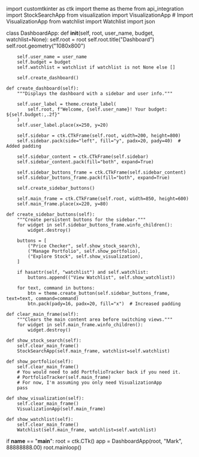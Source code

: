 import customtkinter as ctk
import theme as theme
from api_integration import StockSearchApp
from visualization import VisualizationApp  # Import VisualizationApp
from watchlist import Watchlist
import json


class DashboardApp:
    def __init__(self, root, user_name, budget, watchlist=None):
        self.root = root
        self.root.title("Dashboard")
        self.root.geometry("1080x800")

        self.user_name = user_name
        self.budget = budget
        self.watchlist = watchlist if watchlist is not None else []

        self.create_dashboard()

    def create_dashboard(self):
        """Displays the dashboard with a sidebar and user info."""

        self.user_label = theme.create_label(
            self.root, f"Welcome, {self.user_name}! Your budget: ${self.budget:,.2f}"
        )
        self.user_label.place(x=250, y=20)

        self.sidebar = ctk.CTkFrame(self.root, width=200, height=800)
        self.sidebar.pack(side="left", fill="y", padx=20, pady=40)  # Added padding

        self.sidebar_content = ctk.CTkFrame(self.sidebar)
        self.sidebar_content.pack(fill="both", expand=True)

        self.sidebar_buttons_frame = ctk.CTkFrame(self.sidebar_content)
        self.sidebar_buttons_frame.pack(fill="both", expand=True)

        self.create_sidebar_buttons()

        self.main_frame = ctk.CTkFrame(self.root, width=850, height=600)
        self.main_frame.place(x=220, y=80)

    def create_sidebar_buttons(self):
        """Create persistent buttons for the sidebar."""
        for widget in self.sidebar_buttons_frame.winfo_children():
            widget.destroy()

        buttons = [
            ("Price Checker", self.show_stock_search),
            ("Manage Portfolio", self.show_portfolio),
            ("Explore Stock", self.show_visualization),
        ]

        if hasattr(self, "watchlist") and self.watchlist:
            buttons.append(("View Watchlist", self.show_watchlist))

        for text, command in buttons:
            btn = theme.create_button(self.sidebar_buttons_frame, text=text, command=command)
            btn.pack(pady=16, padx=20, fill="x")  # Increased padding

    def clear_main_frame(self):
        """Clears the main content area before switching views."""
        for widget in self.main_frame.winfo_children():
            widget.destroy()

    def show_stock_search(self):
        self.clear_main_frame()
        StockSearchApp(self.main_frame, watchlist=self.watchlist)

    def show_portfolio(self):
        self.clear_main_frame()
        # You would need to add PortfolioTracker back if you need it.
        # PortfolioTracker(self.main_frame)
        # For now, I'm assuming you only need VisualizationApp
        pass

    def show_visualization(self):
        self.clear_main_frame()
        VisualizationApp(self.main_frame)

    def show_watchlist(self):
        self.clear_main_frame()
        Watchlist(self.main_frame, watchlist=self.watchlist)


if __name__ == "__main__":
    root = ctk.CTk()
    app = DashboardApp(root, "Mark", 88888888.00)
    root.mainloop()
